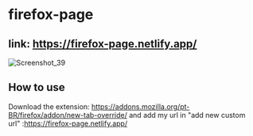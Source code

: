 # firefox-page

## link: https://firefox-page.netlify.app/

![Screenshot_39](https://user-images.githubusercontent.com/102667323/234117494-5f161086-09fe-4e40-82ab-e3650e3b39a5.png)

## How to use
Download the extension: https://addons.mozilla.org/pt-BR/firefox/addon/new-tab-override/
and add my url in "add new custom url" :https://firefox-page.netlify.app/
